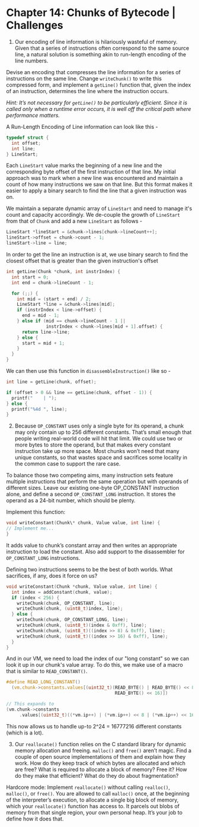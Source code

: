 # Chapter 14: Chunks of Bytecode | Challenges

1. Our encoding of line information is hilariously wasteful of memory. Given that a series of instructions often correspond to the same source line, a natural solution is something akin to run-length encoding of the line numbers.

Devise an encoding that compresses the line information for a series of instructions on the same line. Change `writeChunk()` to write this compressed form, and implement a `getLine()` function that, given the index of an instruction, determines the line where the instruction occurs.

_Hint: It’s not necessary for `getLine()` to be particularly efficient. Since it is called only when a runtime error occurs, it is well off the critical path where performance matters._

A Run-Length Encoding of Line information can look like this -

```c
typedef struct {
  int offset;
  int line;
} LineStart;
```

Each `LineStart` value marks the beginning of a new line and the corresponding byte offset of the first instruction of that line. My initial approach was to mark when a new line was encountered and maintain a count of how many instructions we saw on that line. But this format makes it easier to apply a binary search to find the line that a given instruction was on.

We maintain a separate dynamic array of `LineStart` and need to manage it's count and capacity accordingly. We de-couple the growth of `LineStart` from that of `Chunk` and add a new `LineStart` as follows -

```c
LineStart *lineStart = &chunk->lines[chunk->lineCount++];
lineStart->offset = chunk->count - 1;
lineStart->line = line;
```

In order to get the line an instruction is at, we use binary search to find the closest offset that is greater than the given instruction's offset

```c
int getLine(Chunk *chunk, int instrIndex) {
  int start = 0;
  int end = chunk->lineCount - 1;

  for (;;) {
    int mid = (start + end) / 2;
    LineStart *line = &chunk->lines[mid];
    if (instrIndex < line->offset) {
      end = mid - 1;
    } else if (mid == chunk->lineCount - 1 ||
               instrIndex < chunk->lines[mid + 1].offset) {
      return line->line;
    } else {
      start = mid + 1;
    }
  }
}
```

We can then use this function in `disassembleInstruction()` like so -

```c
int line = getLine(chunk, offset);

if (offset > 0 && line == getLine(chunk, offset - 1)) {
  printf("    | ");
} else {
  printf("%4d ", line);
}
```

2. Because `OP_CONSTANT` uses only a single byte for its operand, a chunk may only contain up to 256 different constants. That’s small enough that people writing real-world code will hit that limit. We could use two or more bytes to store the operand, but that makes every constant instruction take up more space. Most chunks won’t need that many unique constants, so that wastes space and sacrifices some locality in the common case to support the rare case.

To balance those two competing aims, many instruction sets feature multiple instructions that perform the same operation but with operands of different sizes. Leave our existing one-byte OP_CONSTANT instruction alone, and define a second `OP_CONSTANT_LONG` instruction. It stores the operand as a 24-bit number, which should be plenty.

Implement this function:

```c
void writeConstant(Chunk\* chunk, Value value, int line) {
// Implement me...
}
```

It adds value to chunk’s constant array and then writes an appropriate instruction to load the constant. Also add support to the disassembler for `OP_CONSTANT_LONG` instructions.

Defining two instructions seems to be the best of both worlds. What sacrifices, if any, does it force on us?

```c
void writeConstant(Chunk *chunk, Value value, int line) {
  int index = addConstant(chunk, value);
  if (index < 256) {
    writeChunk(chunk, OP_CONSTANT, line);
    writeChunk(chunk, (uint8_t)index, line);
  } else {
    writeChunk(chunk, OP_CONSTANT_LONG, line);
    writeChunk(chunk, (uint8_t)(index & 0xff), line);
    writeChunk(chunk, (uint8_t)((index >> 8) & 0xff), line);
    writeChunk(chunk, (uint8_t)((index >> 16) & 0xff), line);
  }
}
```

And in our VM, we need to load the index of our "long constant" so we can look it up in our chunk's value array. To do this, we make use of a macro that is similar to `READ_CONSTANT()`.

```c
#define READ_LONG_CONSTANT()                                                   \
  (vm.chunk->constants.values[(uint32_t)(READ_BYTE() | READ_BYTE() << 8 |      \
                                         READ_BYTE() << 16)])

// This expands to
(vm.chunk->constants
     .values[(uint32_t)((*vm.ip++) | (*vm.ip++) << 8 | (*vm.ip++) << 16)])
```

This now allows us to handle up-to 2^24 = 16777216 different constants (which is a lot).

3. Our `reallocate()` function relies on the C standard library for dynamic memory allocation and freeing. `malloc()` and `free()` aren’t magic. Find a couple of open source implementations of them and explain how they work. How do they keep track of which bytes are allocated and which are free? What is required to allocate a block of memory? Free it? How do they make that efficient? What do they do about fragmentation?

Hardcore mode: Implement `reallocate()` without calling `realloc()`, `malloc()`, or `free()`. You are allowed to call `malloc()` once, at the beginning of the interpreter’s execution, to allocate a single big block of memory, which your `reallocate()` function has access to. It parcels out blobs of memory from that single region, your own personal heap. It’s your job to define how it does that.
